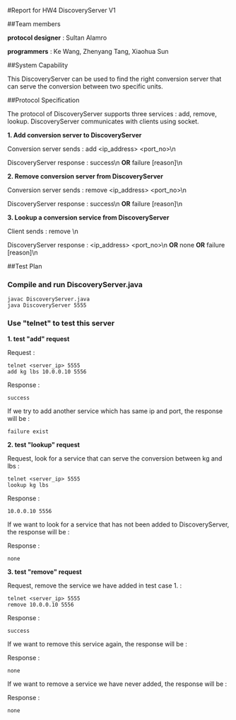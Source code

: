 #Report for HW4 DiscoveryServer V1

##Team members

**protocol designer** : Sultan Alamro

**programmers** : Ke Wang, Zhenyang Tang, Xiaohua Sun

##System Capability

This DiscoveryServer can be used to find the right conversion server that can serve the conversion between two specific units. 

##Protocol Specification

The protocol of DiscoveryServer supports three services : add, remove, lookup. DiscoveryServer communicates with clients using socket.

**1. Add conversion server to DiscoveryServer**

Conversion server sends : add <unit1> <unit2> <ip_address> <port_no>\n

DiscoveryServer response : success\n **OR** failure [reason]\n

**2. Remove conversion server from DiscoveryServer**

Conversion server sends : remove <ip_address> <port_no>\n

DiscoveryServer response : success\n **OR** failure [reason]\n

**3. Lookup a conversion service from DiscoveryServer**

Client sends : remove <unit1> <unit2>\n

DiscoveryServer response : <ip_address> <port_no>\n **OR** none **OR** failure [reason]\n

##Test Plan

### Compile and run DiscoveryServer.java

```
javac DiscoveryServer.java
java DiscoveryServer 5555
```

### Use "telnet" to test this server

**1. test "add" request**

Request :
```
telnet <server_ip> 5555
add kg lbs 10.0.0.10 5556
```

Response :
```
success
```

If we try to add another service which has same ip and port, the response will be :
```
failure exist
```

**2. test "lookup" request**

Request, look for a service that can serve the conversion between kg and lbs :
```
telnet <server_ip> 5555
lookup kg lbs
```

Response : 
```
10.0.0.10 5556
```

If we want to look for a service that has not been added to DiscoveryServer, the response will be :

Response : 
```
none
```

**3. test "remove" request**

Request, remove the service we have added in test case 1. :
```
telnet <server_ip> 5555
remove 10.0.0.10 5556
```

Response : 
```
success
```

If we want to remove this service again, the response will be :

Response : 
```
none
```

If we want to remove a service we have never added, the response will be :

Response : 
```
none
```


